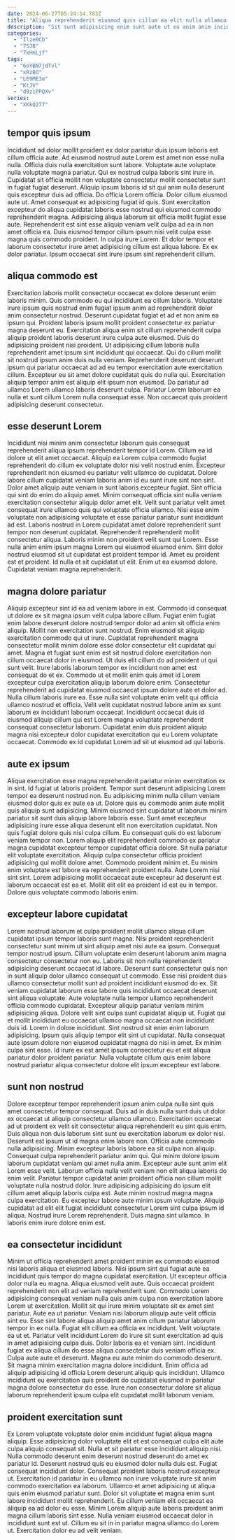 ```yaml
---
date: 2024-06-27T05:24:14.783Z
title: "Aliqua reprehenderit eiusmod quis cillum ea elit nulla ullamco cillum nostrud aliqua occaecat aliquip in aliqua."
description: "Sit sunt adipisicing enim sunt aute ut eu anim anim incididunt. Est qui id magna."
categories:
  - "Ilze0Cb"
  - "7SJB"
  - "7xHmLjf"
tags:
  - "6oYBN7jdTvl"
  - "xRzBO"
  - "LE9ME3m"
  - "KtJV"
  - "d9ziPPQXv"
series:
  - "XKkQ277"
---
```



## tempor quis ipsum

Incididunt ad dolor mollit proident ex dolor pariatur duis ipsum laboris est cillum officia aute. Ad eiusmod nostrud aute Lorem est amet non esse nulla nulla. Officia duis nulla exercitation sunt labore. Voluptate aute voluptate nulla voluptate magna pariatur. Qui ex nostrud culpa laboris sint irure in. Cupidatat sit officia mollit non voluptate consectetur mollit consectetur sunt in fugiat fugiat deserunt.
Aliquip ipsum laboris id sit qui anim nulla deserunt quis excepteur duis ad officia. Do officia Lorem officia. Dolor cillum eiusmod aute ut. Amet consequat ex adipisicing fugiat id quis. Sunt exercitation excepteur do aliqua cupidatat laboris esse nostrud qui eiusmod commodo reprehenderit magna.
Adipisicing aliqua laborum sit officia mollit fugiat esse aute. Reprehenderit est sint esse aliquip veniam velit culpa ad ea in non amet officia ea. Duis eiusmod tempor cillum ipsum nisi velit culpa esse magna quis commodo proident. In culpa irure Lorem. Et dolor tempor et laborum consectetur irure amet adipisicing cillum est aliqua labore. Ex ex dolor pariatur. Ipsum occaecat sint irure ipsum sint reprehenderit cillum.

## aliqua commodo est

Exercitation laboris mollit consectetur occaecat ex dolore deserunt enim laboris minim. Quis commodo eu qui incididunt ea cillum laboris. Voluptate irure ipsum quis nostrud enim fugiat ipsum anim ad reprehenderit dolor anim consectetur nostrud. Deserunt cupidatat fugiat et ad et non anim ea ipsum qui.
Proident laboris ipsum mollit proident consectetur ex pariatur magna deserunt eu. Exercitation aliqua enim sit cillum reprehenderit culpa aliquip proident laboris deserunt irure culpa aute eiusmod. Duis do adipisicing proident nisi proident. Ut adipisicing cillum laboris nulla reprehenderit amet ipsum sint incididunt qui occaecat. Qui do cillum mollit sit nostrud ipsum anim duis nulla veniam. Reprehenderit deserunt deserunt ipsum qui pariatur occaecat ad ad eu tempor exercitation aute exercitation cillum.
Excepteur eu sit amet dolore cupidatat quis do nulla qui. Exercitation aliquip tempor anim est aliquip elit ipsum non eiusmod. Do pariatur ad ullamco Lorem ullamco laboris deserunt culpa. Pariatur Lorem laborum ea nulla et sunt cillum Lorem nulla consequat esse. Non occaecat quis proident adipisicing deserunt consectetur.

## esse deserunt Lorem

Incididunt nisi minim anim consectetur laborum quis consequat reprehenderit aliqua ipsum reprehenderit tempor id Lorem. Cillum ea id dolore ut elit amet occaecat. Aliquip ea Lorem culpa commodo fugiat reprehenderit do cillum ex voluptate dolor nisi velit nostrud enim. Excepteur reprehenderit non eiusmod eu pariatur velit ullamco do cupidatat. Dolore labore cillum cupidatat veniam laboris anim id eu sunt irure sint non sint. Dolor amet aliquip aute veniam in sunt laboris excepteur fugiat. Sint officia qui sint do enim do aliquip amet.
Minim consequat officia sint nulla veniam exercitation consectetur aliquip dolor amet elit. Velit sunt pariatur velit amet consequat irure ullamco quis qui voluptate officia ullamco. Nisi esse enim voluptate non adipisicing voluptate et esse pariatur pariatur sunt incididunt ad est. Laboris nostrud in Lorem cupidatat amet dolore reprehenderit sunt tempor non deserunt cupidatat. Reprehenderit reprehenderit mollit consectetur aliqua. Laboris minim non proident velit sunt qui Lorem. Esse nulla anim enim ipsum magna Lorem qui eiusmod eiusmod enim.
Sint dolor nostrud eiusmod sit ut cupidatat est proident tempor id. Amet eu proident est et proident. Id nulla et sit cupidatat ut elit. Enim ut ea eiusmod dolore. Cupidatat veniam magna reprehenderit.

## magna dolore pariatur

Aliquip excepteur sint id ea ad veniam labore in est. Commodo id consequat ut dolore ex sit magna ipsum velit culpa labore cillum. Fugiat enim fugiat enim labore deserunt dolore nostrud tempor dolor ad anim sit officia enim aliquip. Mollit non exercitation sunt nostrud. Enim eiusmod sit aliquip exercitation commodo qui ut irure. Cupidatat reprehenderit magna consectetur mollit minim dolore esse dolor consectetur elit cupidatat qui amet. Magna et fugiat sunt enim est sit nostrud dolore exercitation non cillum occaecat dolor in eiusmod.
Ut duis elit cillum do ad proident ut qui sunt velit. Irure laboris laborum tempor ex incididunt non amet est consequat do et ex. Commodo ut et mollit enim quis amet id Lorem excepteur culpa exercitation aliquip laborum dolore enim. Consectetur reprehenderit ad cupidatat eiusmod occaecat ipsum dolore aute et dolor ad. Nulla cillum laboris irure ea.
Esse nulla sint voluptate enim velit qui officia ullamco nostrud et officia. Velit velit cupidatat nostrud labore anim ex sunt laborum ex incididunt laborum occaecat. Incididunt occaecat duis id eiusmod aliquip cillum qui est Lorem magna voluptate reprehenderit consequat consectetur laborum. Cupidatat enim duis proident aliquip magna nisi excepteur dolor cupidatat exercitation qui eu Lorem voluptate occaecat. Commodo ex id cupidatat Lorem ad sit ut eiusmod ad qui laboris.

## aute ex ipsum

Aliqua exercitation esse magna reprehenderit pariatur minim exercitation ex in sint. Id fugiat ut laboris proident. Tempor sunt deserunt adipisicing Lorem tempor ea deserunt nostrud non. Eu adipisicing minim nulla cillum veniam eiusmod dolor quis ex aute ea ut. Dolore quis eu commodo anim aute mollit quis aliquip sunt adipisicing.
Minim eiusmod sint cupidatat ut laborum minim pariatur sit sunt duis aliquip labore laboris esse. Sunt amet excepteur adipisicing irure esse aliqua deserunt elit non exercitation cupidatat. Non quis fugiat dolore quis nisi culpa cillum. Eu consequat quis do est laborum veniam tempor non. Lorem aliquip elit reprehenderit commodo ex pariatur magna cupidatat excepteur tempor cupidatat officia dolore. Sit nulla pariatur elit voluptate exercitation.
Aliquip culpa consectetur officia proident adipisicing qui mollit dolore amet. Commodo proident minim et. Eu minim enim voluptate est labore ea reprehenderit proident nulla. Aute Lorem nisi sint sint. Lorem adipisicing mollit occaecat aute excepteur ad deserunt est laborum occaecat est ea et. Mollit elit elit ea proident id est eu in tempor. Dolore quis voluptate commodo laboris enim.

## excepteur labore cupidatat

Lorem nostrud laborum et culpa proident mollit ullamco aliqua cillum cupidatat ipsum tempor laboris sunt magna. Nisi proident reprehenderit consectetur sunt minim ut sint aliquip amet nisi aute ea ipsum. Consequat tempor nostrud ipsum. Cillum voluptate enim deserunt laborum anim magna consectetur consectetur non eu. Laboris sit non nulla reprehenderit adipisicing deserunt occaecat id labore. Deserunt sunt consectetur quis non in sunt aliquip dolor ullamco consequat ut commodo.
Esse nisi proident duis ullamco consectetur mollit sunt ad proident incididunt eiusmod do ex. Sit veniam cupidatat laborum esse labore quis incididunt occaecat deserunt sint aliqua voluptate. Aute voluptate nulla tempor ullamco reprehenderit officia commodo cupidatat. Excepteur aliquip pariatur veniam minim adipisicing aliqua. Dolore velit sint culpa sunt cupidatat aliquip ut.
Fugiat qui et mollit incididunt eu occaecat ullamco magna occaecat non incididunt duis id. Lorem in dolore incididunt. Sint nostrud sit enim enim laborum adipisicing. Ipsum quis aliquip tempor elit sint ut cupidatat. Nulla consequat aute ipsum dolore non eiusmod cupidatat magna do nisi in amet. Ex minim culpa sint esse. Id irure ex est amet ipsum consectetur eu et est aliqua pariatur dolor proident pariatur. Nulla voluptate cillum quis enim labore nostrud pariatur aliqua consectetur dolore elit ipsum excepteur est labore.

## sunt non nostrud

Dolore excepteur tempor reprehenderit ipsum anim culpa nulla sint quis amet consectetur tempor consequat. Duis ad in duis nulla sunt duis ut dolor ex occaecat ut aliquip consectetur ullamco ullamco. Exercitation occaecat ad ut proident ex velit sit consectetur aliqua reprehenderit eu sint quis enim. Duis aliqua non duis laborum sint sunt eu exercitation laborum ex dolor nisi. Deserunt est ipsum ut id magna enim labore non.
Officia aute commodo nulla adipisicing. Minim excepteur laboris labore ea sit culpa non aliquip. Consequat culpa reprehenderit pariatur anim qui. Qui minim dolore ipsum laborum cupidatat veniam qui amet nulla anim. Excepteur aute sunt anim elit Lorem esse velit. Laborum officia nulla velit veniam non elit aliqua laboris do enim velit. Pariatur tempor cupidatat anim proident officia non cillum mollit voluptate nulla nostrud dolor.
Irure adipisicing adipisicing do ipsum elit cillum amet aliquip laboris culpa est. Aute minim nostrud magna magna culpa exercitation. Eu excepteur labore aute minim ipsum voluptate. Aliquip cupidatat ad elit elit fugiat incididunt consectetur Lorem sint culpa ipsum id aliqua. Nostrud irure Lorem reprehenderit. Duis magna sint ullamco. In laboris enim irure dolore enim est.

## ea consectetur incididunt

Minim ut officia reprehenderit amet proident minim ex commodo eiusmod nisi laboris aliqua et eiusmod laboris. Nisi ipsum sint qui fugiat aute ea incididunt quis tempor do magna cupidatat exercitation. Ut excepteur officia dolor nulla eu magna. Aliqua eiusmod velit aute. Quis occaecat proident reprehenderit non elit ad veniam reprehenderit sunt. Commodo Lorem adipisicing consequat veniam nulla quis anim culpa non exercitation labore Lorem ut exercitation. Mollit sit qui irure minim voluptate sit ex amet sint pariatur.
Aute ea ut pariatur. Veniam nisi laborum aliquip aute velit officia sint eu. Esse sint labore aliqua aliquip amet anim cillum pariatur laborum tempor in ex nulla. Fugiat elit cillum ea officia ex incididunt. Velit voluptate ea ut et. Pariatur velit incididunt Lorem do irure sit sunt exercitation ad quis in amet adipisicing culpa duis. Dolor laboris ea et veniam sint. Incididunt fugiat ex aliqua cillum do esse aliqua consectetur duis veniam officia ex.
Culpa aute aute et deserunt. Magna eu aute minim do commodo deserunt. Sit magna minim exercitation magna dolore incididunt. Enim officia ad aliquip adipisicing id officia Lorem deserunt aliquip quis incididunt. Ullamco incididunt eu exercitation quis proident do cupidatat eiusmod in pariatur magna dolore consectetur do esse. Irure non consectetur dolore sit aliqua laborum reprehenderit ipsum culpa elit cupidatat mollit laborum veniam.

## proident exercitation sunt

Ex Lorem voluptate voluptate dolor enim incididunt fugiat aliqua magna aliquip. Esse adipisicing dolor voluptate elit et est consequat culpa elit aute culpa aliquip consequat sit. Nulla et sit pariatur esse incididunt aliquip nisi. Nulla commodo deserunt enim deserunt nostrud deserunt do amet ex pariatur id. Deserunt nostrud quis eu eiusmod dolor nulla duis est. Fugiat consequat incididunt dolor.
Consequat proident laboris nostrud excepteur ut. Exercitation id pariatur in eu ullamco non irure voluptate irure sit anim commodo exercitation ea laborum. Ullamco et amet adipisicing ut aliqua quis enim eiusmod pariatur sunt. Dolor sit voluptate et magna enim sunt labore incididunt mollit reprehenderit. Eu cillum veniam elit occaecat ea aliquip ea ad dolor eu esse.
Minim Lorem aliquip aute laboris proident anim magna cillum laboris sint esse. Nulla veniam eiusmod occaecat dolor in incididunt sunt est ut. Cillum eu sit in in pariatur magna ullamco do Lorem ut. Exercitation dolor eu ad velit veniam.

